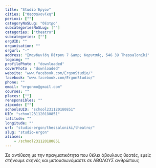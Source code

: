```yaml
---
title: "Studio Έργον"
cities: ["Θεσσαλονίκη"]
perioxi: [""]
categoryNoSLug: "Θέατρο"
subcategoriesNoSLug: [""]
categories: ["theatro"]
subcategories: [""]
orgUID: ""
organisation: ""
orgurl: "-"
address: "Σπανδωνίδη Πέτρου 7 &amp; Κορυτσάς, 546 39 Thessaloníki"
logoimg: ""
profilePhoto : "downloaded"
coverPhoto : "downloaded"
website: "www.facebook.com/ErgonStudio/"
facebook: "www.facebook.com/ErgonStudio/"
phone: ""
email: "ergonmo@gmail.com"
courses: ""
places: [""]
rensponsibles: ""
zipcode: [""]
schoolsUID: "school231120180851"
UID: "school231120180851"
latitude: ""
longitude: ""
url: "studio-ergon/thessaloniki/theatro/"
slug: "studio-ergon"
aliases:
    - /school231120180851
---
```



Σε αντίθεση με την πραγματικότητα που θέλει άβουλους θεατές, εμείς στήνουμε σκηνές και μετουσιωνόμαστε σε ΑΒΟΛΟΥΣ ανθρώπους

